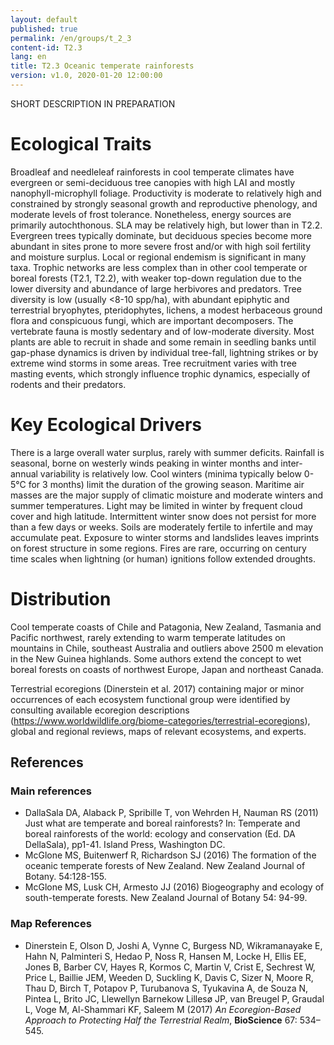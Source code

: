 ```yaml
---
layout: default
published: true
permalink: /en/groups/t_2_3
content-id: T2.3
lang: en
title: T2.3 Oceanic temperate rainforests
version: v1.0, 2020-01-20 12:00:00
---
```


SHORT DESCRIPTION IN PREPARATION

# Ecological Traits
 
Broadleaf and needleleaf rainforests in cool temperate climates have evergreen or semi-deciduous tree canopies with high LAI and mostly nanophyll-microphyll foliage. Productivity is moderate to relatively high and constrained by strongly seasonal growth and reproductive phenology, and moderate levels of frost tolerance. Nonetheless, energy sources are primarily autochthonous. SLA may be relatively high, but lower than in T2.2. Evergreen trees typically dominate, but deciduous species become more abundant in sites prone to more severe frost and/or with high soil fertility and moisture surplus. Local or regional endemism is significant in many taxa. Trophic networks are less complex than in other cool temperate or boreal forests (T2.1, T2.2), with weaker top-down regulation due to the lower diversity and abundance of large herbivores and predators. Tree diversity is low (usually <8-10 spp/ha), with abundant epiphytic and terrestrial bryophytes, pteridophytes, lichens, a modest herbaceous ground flora and conspicuous fungi, which are important decomposers. The vertebrate fauna is mostly sedentary and of low-moderate diversity. Most plants are able to recruit in shade and some remain in seedling banks until gap-phase dynamics is driven by individual tree-fall, lightning strikes or by extreme wind storms in some areas. Tree recruitment varies with tree masting events, which strongly influence trophic dynamics, especially of rodents and their predators.
 
# Key Ecological Drivers
 
There is a large overall water surplus, rarely with summer deficits. Rainfall is seasonal, borne on westerly winds peaking in winter months and inter-annual variability is relatively low. Cool winters (minima typically below 0-5°C for 3 months) limit the duration of the growing season. Maritime air masses are the major supply of climatic moisture and moderate winters and summer temperatures. Light may be limited in winter by frequent cloud cover and high latitude. Intermittent winter snow does not persist for more than a few days or weeks. Soils are moderately fertile to infertile and may accumulate peat.  Exposure to winter storms and landslides leaves imprints on forest structure in some regions. Fires are rare, occurring on century time scales when lightning (or human) ignitions follow extended droughts.
 
# Distribution
 
Cool temperate coasts of Chile and Patagonia, New Zealand, Tasmania and Pacific northwest, rarely extending to warm temperate latitudes on mountains in Chile, southeast Australia and outliers above 2500 m elevation in the New Guinea highlands. Some authors extend the concept to wet boreal forests on coasts of northwest Europe, Japan and northeast Canada.

Terrestrial ecoregions (Dinerstein et al. 2017) containing major or minor occurrences of each ecosystem functional group were identified by consulting available ecoregion descriptions (https://www.worldwildlife.org/biome-categories/terrestrial-ecoregions), global and regional reviews, maps of relevant ecosystems, and experts.

## References

### Main references
* DallaSala DA, Alaback P, Spribille T, von Wehrden H, Nauman RS (2011) Just what are temperate and boreal rainforests? In: Temperate and boreal rainforests of the world: ecology and conservation (Ed. DA DellaSala), pp1-41. Island Press, Washington DC.
* McGlone MS, Buitenwerf R, Richardson SJ (2016) The formation of the oceanic temperate forests of New Zealand. New Zealand Journal of Botany. 54:128-155.
* McGlone MS, Lusk CH, Armesto JJ (2016) Biogeography and ecology of south-temperate forests. New Zealand Journal of Botany 54: 94-99.

### Map References
* Dinerstein E, Olson D, Joshi A, Vynne C, Burgess ND, Wikramanayake E, Hahn N, Palminteri S, Hedao P, Noss R, Hansen M, Locke H, Ellis EE, Jones B, Barber CV, Hayes R, Kormos C, Martin V, Crist E, Sechrest W, Price L, Baillie JEM, Weeden D, Suckling K, Davis C, Sizer N, Moore R, Thau D, Birch T, Potapov P, Turubanova S, Tyukavina A, de Souza N, Pintea L, Brito JC, Llewellyn Barnekow Lillesø JP, van Breugel P, Graudal L, Voge M, Al-Shammari KF, Saleem M (2017) *An Ecoregion-Based Approach to Protecting Half the Terrestrial Realm*, **BioScience** 67: 534–545.
